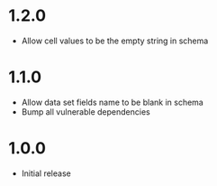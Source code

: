 # 1.2.0

- Allow cell values to be the empty string in schema

# 1.1.0

- Allow data set fields name to be blank in schema
- Bump all vulnerable dependencies

# 1.0.0

- Initial release